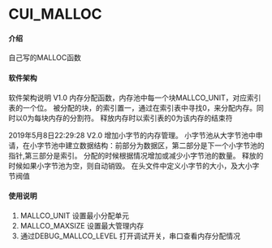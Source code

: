# CUI_MALLOC

#### 介绍
自己写的MALLOC函数

#### 软件架构
软件架构说明
V1.0
内存分配函数，内存池中每一个块MALLCO_UNIT，对应索引表的一个位。
被分配的块，的索引置一，通过在索引表中寻找0，来分配内存。同时以0为每块内存的分割符。
释放内存时以索引表的0为该内存的结束符

2019年5月8日22:29:28
V2.0
增加小字节的内存管理。
小字节池从大字节池中申请，在小字节池中建立数据结构：前部分为数据区，第二部分是下一个小字节池的指针,第三部分是索引。
分配的时候根据情况增加或减少小字节池的数量。
释放的时候如果小字节池为空，则自动销毁。
在头文件中定义小字节的大小，及大小字节阀值


#### 使用说明

1. MALLCO_UNIT 设置最小分配单元
2. MALLCO_MAXSIZE 设置最大管理内存
3. 通过DEBUG_MALLCO_LEVEL 打开调试开关，串口查看内存分配情况

